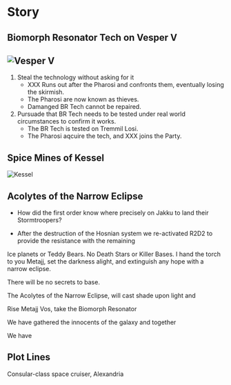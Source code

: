 

# Story

## Biomorph Resonator Tech on Vesper V

![Vesper V](http://img2.wikia.nocookie.net/__cb20130114154426/starwars/images/e/e8/Starbasecarida.jpg)
----
1. Steal the technology without asking for it
    - XXX Runs out after the Pharosi and confronts them, eventually losing the skirmish. 
    - The Pharosi are now known as thieves. 
    - Damanged BR Tech cannot be repaired.
1. Pursuade that BR Tech needs to be tested under real world circumstances to confirm it works.
    - The BR Tech is tested on Tremmil Losi. 
    - The Pharosi aqcuire the tech, and XXX joins the Party.


## Spice Mines of Kessel
![Kessel](http://vignette1.wikia.nocookie.net/starwars/images/a/ab/Spice_Mines_of_Kessel.png/revision/latest?cb=20140929054610)

## Acolytes of the Narrow Eclipse

* How did the first order know where precisely on Jakku to land their Stormtroopers?

* After the destruction of the Hosnian system we re-activated R2D2 to provide the resistance with the remaining 

Ice planets or Teddy Bears. No Death Stars or Killer Bases. I hand the torch to you Metajj, set the darkness alight, and extinguish any hope with a narrow eclipse. 

There will be no secrets to base. 

The Acolytes of the Narrow Eclipse, will cast shade upon light and 

Rise Metajj Vos, take the Biomorph Resonator 


We have gathered the innocents of the galaxy and together 

We have 



## Plot Lines

Consular-class space cruiser, Alexandria



